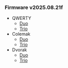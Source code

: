 <!-- FIRMWARE-LINKS:START - Do not edit below, this section is managed by CI -->

### Firmware v2025.08.21f
- QWERTY
  - [Duo](https://github.com/hmngwy/n1/releases/download/v2025.08.21f/qwerty_duo-v2025.08.21f.zip)
  - [Trio](https://github.com/hmngwy/n1/releases/download/v2025.08.21f/qwerty_trio-v2025.08.21f.zip)
- Colemak
  - [Duo](https://github.com/hmngwy/n1/releases/download/v2025.08.21f/colemak_duo-v2025.08.21f.zip)
  - [Trio](https://github.com/hmngwy/n1/releases/download/v2025.08.21f/colemak_trio-v2025.08.21f.zip)
- Dvorak
  - [Duo](https://github.com/hmngwy/n1/releases/download/v2025.08.21f/dvorak_duo-v2025.08.21f.zip)
  - [Trio](https://github.com/hmngwy/n1/releases/download/v2025.08.21f/dvorak_trio-v2025.08.21f.zip)

<!-- FIRMWARE-LINKS:END -->

